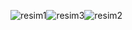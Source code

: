 ![resim1](https://github.com/yasarunylmzz/iWeather/assets/116540999/28e33aaa-4dc1-4ffc-a1d8-78046e1be5dc)![resim3](https://github.com/yasarunylmzz/iWeather/assets/116540999/2d82900e-201e-4650-b3a3-6f4e0254eb8a)![resim2](https://github.com/yasarunylmzz/iWeather/assets/116540999/41631490-319c-488e-a742-72bc6f22504d)
